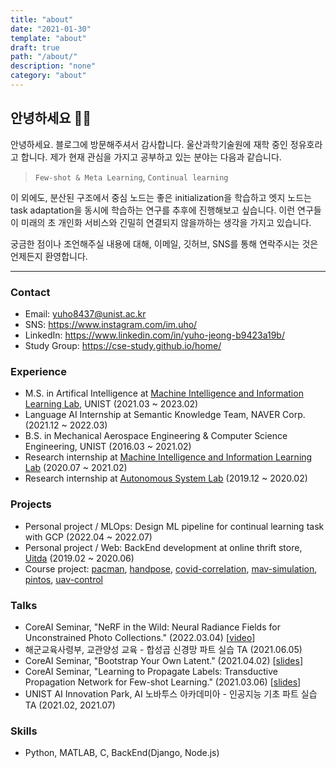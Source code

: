 ```yaml
---
title: "about"
date: "2021-01-30"
template: "about"
draft: true
path: "/about/"
description: "none"
category: "about"
---
```


## 안녕하세요 🙋‍♂️

안녕하세요. 블로그에 방문해주셔서 감사합니다. 울산과학기술원에 재학 중인 정유호라고 합니다. 제가 현재 관심을 가지고 공부하고 있는 분야는 다음과 같습니다.

> `Few-shot & Meta Learning`, `Continual learning`

이 외에도, 분산된 구조에서 중심 노드는 좋은 initialization을 학습하고 엣지 노드는 task adaptation을 동시에 학습하는 연구를 추후에 진행해보고 싶습니다. 이런 연구들이 미래의 초 개인화 서비스와 긴밀히 연결되지 않을까하는 생각을 가지고 있습니다.

궁금한 점이나 조언해주실 내용에 대해, 이메일, 깃허브, SNS를 통해 연락주시는 것은 언제든지 환영합니다.

---

### Contact

- Email: yuho8437@unist.ac.kr
- SNS: https://www.instagram.com/im.uho/
- LinkedIn: https://www.linkedin.com/in/yuho-jeong-b9423a19b/
- Study Group: https://cse-study.github.io/home/

### Experience

- M.S. in Artifical Intelligence at [Machine Intelligence and Information Learning Lab](https://sites.google.com/view/swyoon89/research-interests?authuser=0), UNIST (2021.03 ~ 2023.02)
- Language AI Internship at Semantic Knowledge Team, NAVER Corp. (2021.12 ~ 2022.03)
- B.S. in Mechanical Aerospace Engineering & Computer Science Engineering, UNIST (2016.03 ~ 2021.02) 
- Research internship at [Machine Intelligence and Information Learning Lab](https://sites.google.com/view/swyoon89/research-interests?authuser=0) (2020.07 ~ 2021.02)
- Research internship at [Autonomous System Lab](https://sites.google.com/site/aslunist/news) (2019.12 ~ 2020.02)

### Projects

- Personal project / MLOps: Design ML pipeline for continual learning task with GCP (2022.04 ~ 2022.07)
- Personal project / Web: BackEnd development at online thrift store, [Uitda](https://github.com/yuhodots/uitda) (2019.02 ~ 2020.06)
- Course project: [pacman](https://github.com/yuhodots/pacman), [handpose](https://github.com/yuhodots/handpose), [covid-correlation](https://yuhodots.github.io/covid-correlation/), [mav-simulation](https://github.com/yuhodots/mav-simulation), [pintos](https://github.com/yuhodots/pintos), [uav-control](https://github.com/yuhodots/uav-control)

### Talks

- CoreAI Seminar, "NeRF in the Wild: Neural Radiance Fields for Unconstrained Photo Collections." (2022.03.04) [[video](https://www.youtube.com/watch?v=lkEPEszRR04)]
- 해군교육사령부, 교관양성 교육 - 합성곱 신경망 파트 실습 TA (2021.06.05)
- CoreAI Seminar, "Bootstrap Your Own Latent." (2021.04.02) [[slides](https://slack-files.com/T017E9YJDU0-F01TUCCPNV6-54c6e3fb59)]
- CoreAI Seminar, "Learning to Propagate Labels: Transductive Propagation Network for Few-shot Learning." (2021.03.06) [[slides](https://slack-files.com/T017E9YJDU0-F01PZ1RKUQP-9675e49bb9)]
- UNIST AI Innovation Park, AI 노바투스 아카데미아 - 인공지능 기초 파트 실습 TA (2021.02, 2021.07)

### Skills

- Python, MATLAB, C, BackEnd(Django, Node.js)
